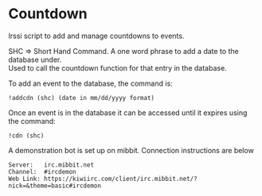 # Countdown
Irssi script to add and manage countdowns to events.

SHC => Short Hand Command.  A one word phrase to add a date to the database under.  
Used to call the countdown function for that entry in the database.

To add an event to the database, the command is:
  
	!addcdn (shc) (date in mm/dd/yyyy format)

Once an event is in the database it can be accessed until it expires using the command:
 
	!cdn (shc)

A demonstration bot is set up on mibbit. Connection instructions are below

	Server:	  irc.mibbit.net
	Channel:  #ircdemon
	Web Link: https://kiwiirc.com/client/irc.mibbit.net/?nick=&theme=basic#ircdemon
